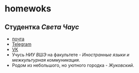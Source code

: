 # homewoks
## Студентка _Света Чаус_ 
* [почта](mailto:mn.sichaus@edu.hse.ru)
* [Telegram](https://t.me/Chaus_S)
* [VK](https://vk.com/chaus069)
* Учусь *НИУ ВШЭ* на факультете - _Иностранные языки и межкультурная коммуникация_.  
* Родом из небольшого, но уютного городка - _Жуковский_.
